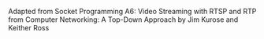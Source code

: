 Adapted from Socket Programming A6: Video Streaming with RTSP and RTP from Computer Networking: A Top-Down Approach by Jim Kurose and Keither Ross
